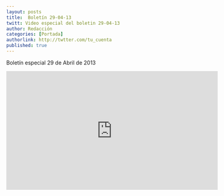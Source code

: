 ```yaml
---
layout: posts 
title:  Boletín 29-04-13
twitt: Video especial del boletin 29-04-13 
author: Redacción 
categories: [Portada] 
authorlink: http://twtter.com/tu_cuenta 
published: true
---
```


Boletín especial 29 de Abril de 2013
<iframe width="560" height="315" src="http://www.youtube.com/embed/t_km5AFKuAk" frameborder="0" allowfullscreen></iframe>
